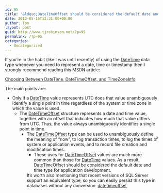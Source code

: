 ```yaml
---
id: 95
title: '&ldquo;DateTimeOffset should be considered the default date and time type for application development&rdquo;'
date: 2012-05-16T12:31:00+00:00
author: Tom
layout: post
guid: http://www.tjrobinson.net/?p=95
permalink: /?p=95
categories:
  - Uncategorized
---
```

If you’re in the habit (like I was until recently) of using the [DateTime](http://msdn.microsoft.com/en-us/library/system.datetime.aspx) data type whenever you need to represent a date, time or timestamp then I strongly recommend reading this MSDN article:

[Choosing Between DateTime, DateTimeOffset, and TimeZoneInfo](http://msdn.microsoft.com/en-us/library/bb630289.aspx)

The main points are:

  * Only if a [DateTime](http://msdn.microsoft.com/en-us/library/system.datetime.aspx) value represents UTC does that value unambiguously identify a single point in time regardless of the system or time zone in which the value is used. 
      * The [DateTimeOffset](http://msdn.microsoft.com/en-us/library/system.datetimeoffset.aspx) structure represents a date and time value, together with an offset that indicates how much that value differs from UTC. Thus, the value always unambiguously identifies a single point in time. 
          * The [DateTimeOffset](http://msdn.microsoft.com/en-us/library/system.datetimeoffset.aspx) type can be used to unambiguously define the meaning of &#8220;now&#8221;, to log transaction times, to log the times of system or application events, and to record file creation and modification times. 
              * These uses for [DateTimeOffset](http://msdn.microsoft.com/en-us/library/system.datetimeoffset.aspx) values are much more common than those for [DateTime](http://msdn.microsoft.com/en-us/library/system.datetime.aspx) values. As a result, [DateTimeOffset](http://msdn.microsoft.com/en-us/library/system.datetimeoffset.aspx) should be considered the default date and time type for application development. </ul> 
            It’s worth also mentioning that recent versions of SQL Server support an equivalent type, so you can easily persist this type in databases without any conversion: [datetimeoffset](http://msdn.microsoft.com/en-us/library/bb630289.aspx)